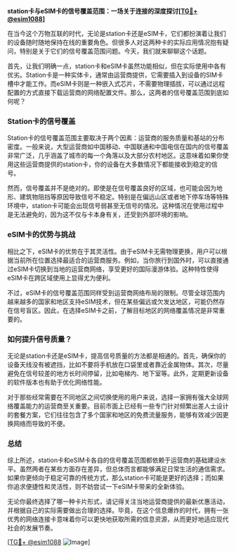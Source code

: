 **station卡与eSIM卡的信号覆盖范围：一场关于连接的深度探讨[[TG💪+ @esim1088](https://t.me/s/esim1088)]**

在当今这个万物互联的时代，无论是station卡还是eSIM卡，它们都扮演着让我们的设备随时随地保持在线的重要角色。但很多人对这两种卡的实际应用情况抱有疑问，特别是关于它们的信号覆盖范围问题。今天，我们就来聊聊这个话题。

首先，让我们明确一点，station卡和eSIM卡虽然功能相似，但在实际使用中各有优劣。Station卡是一种实体卡，通常由运营商提供，它需要插入到设备的SIM卡槽中才能工作。而eSIM卡则是一种嵌入式芯片，不需要物理插拔，可以通过远程配置的方式直接下载运营商的网络配置文件。那么，这两者的信号覆盖范围到底如何呢？

### Station卡的信号覆盖

Station卡的信号覆盖范围主要取决于两个因素：运营商的服务质量和基站的分布密度。一般来说，大型运营商如中国移动、中国联通和中国电信在国内的信号覆盖非常广泛，几乎涵盖了城市的每一个角落以及大部分农村地区。这意味着如果你使用这些运营商提供的station卡，你的设备在大多数情况下都能接收到稳定的信号。

然而，信号覆盖并不是绝对的。即使是在信号覆盖良好的区域，也可能会因为地形、建筑物阻挡等原因导致信号不稳定。特别是在偏远山区或者地下停车场等特殊环境中，station卡可能会出现信号弱甚至无信号的情况。这种情况在使用过程中是无法避免的，因为这不仅与卡本身有关，还受到外部环境的影响。

### eSIM卡的优势与挑战

相比之下，eSIM卡的优势在于其灵活性。由于eSIM卡无需物理更换，用户可以根据当前所在位置选择最适合的运营商服务。例如，当你旅行到国外时，可以直接通过eSIM卡切换到当地的运营商网络，享受更好的国际漫游体验。这种特性使得eSIM卡在跨区域使用上显得尤为便利。

不过，eSIM卡的信号覆盖范围同样受到运营商网络布局的限制。尽管全球范围内越来越多的国家和地区支持eSIM技术，但在某些偏远或欠发达地区，可能仍然存在信号盲区。因此，在选择eSIM卡之前，了解目标地区的网络覆盖情况是非常重要的。

### 如何提升信号质量？

无论是station卡还是eSIM卡，提高信号质量的方法都是相通的。首先，确保你的设备天线没有被遮挡，比如不要将手机放在口袋里或者靠近金属物体。其次，尽量避免在信号较差的地方长时间停留，比如电梯内、地下室等。此外，定期更新设备的软件版本也有助于优化网络性能。

对于那些经常需要在不同地区之间切换使用的用户来说，选择一家拥有强大全球网络覆盖能力的运营商至关重要。目前市面上已经有一些专门针对频繁出差人士设计的套餐方案，它们往往包含了多个国家和地区的免费流量服务，能够有效减少因更换网络而导致的不便。

### 总结

综上所述，station卡和eSIM卡各自的信号覆盖范围都依赖于运营商的基础建设水平。虽然两者在某些方面存在差异，但总体而言都能够满足日常生活的通信需求。如果你更倾向于稳定可靠的传统方式，那么station卡可能是更好的选择；而如果你追求便捷性和灵活性，则不妨尝试一下eSIM卡带来的全新体验。

无论你最终选择了哪一种卡片形式，请记得关注当地运营商提供的最新优惠活动，并根据自己的实际需要做出合理的选择。毕竟，在这个信息爆炸的时代，拥有一张优秀的网络连接卡意味着你可以更快地获取所需的信息资源，从而更好地适应现代社会的发展节奏。

[[TG💪+ @esim1088](https://t.me/s/esim1088) ![Image](https://i.postimg.cc/4NQfJmqS/Snipaste-2025-05-13-00-14-12.png)]